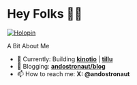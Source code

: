 # Hey Folks 👋🏻

[![Holopin](https://holopin.me/andostronaut)](https://holopin.io/@andostronaut)

A Bit About Me

- 🚀 Currently: Building **[kinotio](https://github.com/kinotiodotdev)** | **[tillu](https://github.com/tilludotco)**
- 📖 Blogging: **[andostronaut/blog](https://andostronaut.com/blog)**
- 📫 How to reach me: **X: @andostronaut**

